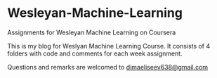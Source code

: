 # Wesleyan-Machine-Learning
Assignments for Wesleyan Machine Learning on Coursera

This is my blog for Weslyan Machine Learning Course. 
It consists of 4 folders with code and comments for each week assignment.

Questions and remarks are welcomed to dimaeliseev638@gmail.com